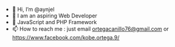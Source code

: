 - 👋 Hi, I’m @aynjel
- 👀 I am an aspiring Web Developer
- 🌱 JavaScript and PHP Framework
- 📫 How to reach me : just email ortegacanillo76@gmail.com or https://www.facebook.com/kobe.ortega.9/

<!---
aynjel/aynjel is a ✨ special ✨ repository because its `README.md` (this file) appears on your GitHub profile.
You can click the Preview link to take a look at your changes.
--->
